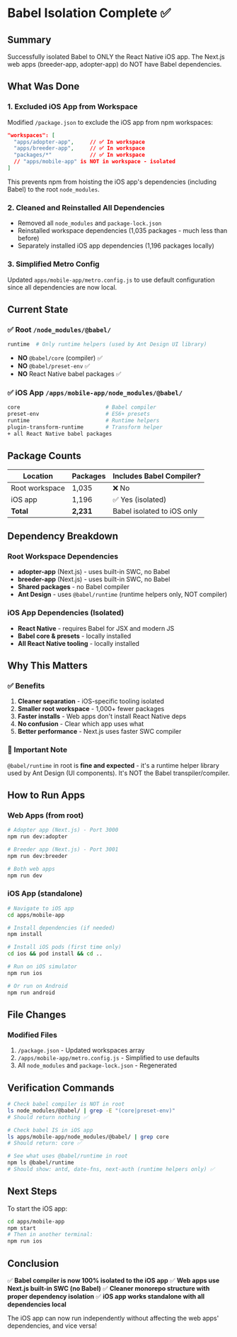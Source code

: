 # Babel Isolation Complete ✅

## Summary
Successfully isolated Babel to ONLY the React Native iOS app. The Next.js web apps (breeder-app, adopter-app) do NOT have Babel dependencies.

## What Was Done

### 1. **Excluded iOS App from Workspace**
Modified `/package.json` to exclude the iOS app from npm workspaces:

```json
"workspaces": [
  "apps/adopter-app",     // ✅ In workspace
  "apps/breeder-app",     // ✅ In workspace
  "packages/*"            // ✅ In workspace
  // "apps/mobile-app" is NOT in workspace - isolated
]
```

This prevents npm from hoisting the iOS app's dependencies (including Babel) to the root `node_modules`.

### 2. **Cleaned and Reinstalled All Dependencies**
- Removed all `node_modules` and `package-lock.json`
- Reinstalled workspace dependencies (1,035 packages - much less than before)
- Separately installed iOS app dependencies (1,196 packages locally)

### 3. **Simplified Metro Config**
Updated `apps/mobile-app/metro.config.js` to use default configuration since all dependencies are now local.

## Current State

### ✅ Root `/node_modules/@babel/`
```bash
runtime  # Only runtime helpers (used by Ant Design UI library)
```
- **NO** `@babel/core` (compiler) ✅
- **NO** `@babel/preset-env` ✅
- **NO** React Native babel packages ✅

### ✅ iOS App `/apps/mobile-app/node_modules/@babel/`
```bash
core                           # Babel compiler
preset-env                     # ES6+ presets
runtime                        # Runtime helpers
plugin-transform-runtime       # Transform helper
+ all React Native babel packages
```

## Package Counts

| Location | Packages | Includes Babel Compiler? |
|----------|----------|-------------------------|
| Root workspace | 1,035 | ❌ No |
| iOS app | 1,196 | ✅ Yes (isolated) |
| **Total** | **2,231** | Babel isolated to iOS only |

## Dependency Breakdown

### Root Workspace Dependencies
- **adopter-app** (Next.js) - uses built-in SWC, no Babel
- **breeder-app** (Next.js) - uses built-in SWC, no Babel  
- **Shared packages** - no Babel compiler
- **Ant Design** - uses `@babel/runtime` (runtime helpers only, NOT compiler)

### iOS App Dependencies (Isolated)
- **React Native** - requires Babel for JSX and modern JS
- **Babel core & presets** - locally installed
- **All React Native tooling** - locally installed

## Why This Matters

### ✅ Benefits
1. **Cleaner separation** - iOS-specific tooling isolated
2. **Smaller root workspace** - 1,000+ fewer packages
3. **Faster installs** - Web apps don't install React Native deps
4. **No confusion** - Clear which app uses what
5. **Better performance** - Next.js uses faster SWC compiler

### 📝 Important Note
`@babel/runtime` in root is **fine and expected** - it's a runtime helper library used by Ant Design (UI components). It's NOT the Babel transpiler/compiler.

## How to Run Apps

### Web Apps (from root)
```bash
# Adopter app (Next.js) - Port 3000
npm run dev:adopter

# Breeder app (Next.js) - Port 3001
npm run dev:breeder

# Both web apps
npm run dev
```

### iOS App (standalone)
```bash
# Navigate to iOS app
cd apps/mobile-app

# Install dependencies (if needed)
npm install

# Install iOS pods (first time only)
cd ios && pod install && cd ..

# Run on iOS simulator
npm run ios

# Or run on Android
npm run android
```

## File Changes

### Modified Files
1. `/package.json` - Updated workspaces array
2. `/apps/mobile-app/metro.config.js` - Simplified to use defaults
3. All `node_modules` and `package-lock.json` - Regenerated

## Verification Commands

```bash
# Check babel compiler is NOT in root
ls node_modules/@babel/ | grep -E "(core|preset-env)"
# Should return nothing ✅

# Check babel IS in iOS app
ls apps/mobile-app/node_modules/@babel/ | grep core
# Should return: core ✅

# See what uses @babel/runtime in root
npm ls @babel/runtime
# Should show: antd, date-fns, next-auth (runtime helpers only) ✅
```

## Next Steps

To start the iOS app:
```bash
cd apps/mobile-app
npm start
# Then in another terminal:
npm run ios
```

## Conclusion

✅ **Babel compiler is now 100% isolated to the iOS app**
✅ **Web apps use Next.js built-in SWC (no Babel)**
✅ **Cleaner monorepo structure with proper dependency isolation**
✅ **iOS app works standalone with all dependencies local**

The iOS app can now run independently without affecting the web apps' dependencies, and vice versa!
